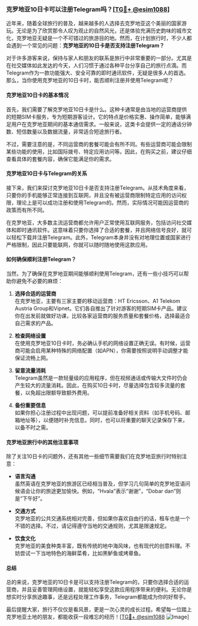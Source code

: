 ### 克罗地亚10日卡可以注册Telegram吗？[[TG💪+ @esim1088](https://t.me/s/esim1088)]

近年来，随着全球旅行的普及，越来越多的人选择去克罗地亚这个美丽的国家游玩。无论是为了欣赏那令人叹为观止的自然风光，还是体验充满历史韵味的城市文化，克罗地亚无疑是一个不可错过的旅游目的地。然而，在计划旅行时，不少人都会遇到一个常见的问题：**克罗地亚的10日卡是否支持注册Telegram？**

对于许多游客来说，保持与家人和朋友的联系是旅行中非常重要的一部分。尤其是在社交媒体如此发达的今天，人们习惯于通过各种平台分享自己的旅行点滴。而Telegram作为一款功能强大、安全可靠的即时通讯软件，无疑是很多人的首选。那么，当你使用克罗地亚的10日卡时，能否顺利注册并使用Telegram呢？

#### **克罗地亚10日卡的基本情况**

首先，我们需要了解克罗地亚10日卡是什么。这种卡通常是由当地的运营商提供的短期SIM卡服务，专为短期游客设计。它的特点是价格实惠、操作简单，能够满足用户在克罗地亚期间的基本通信需求。一般来说，这类卡会提供一定的通话分钟数、短信数量以及数据流量，非常适合短途旅行者。

不过，需要注意的是，不同运营商的套餐可能会有所不同。有些运营商可能会限制某些功能的使用，比如国际拨号、特定应用访问等。因此，在购买之前，建议仔细查看具体的套餐内容，确保它能满足你的需求。

#### **克罗地亚10日卡与Telegram的关系**

接下来，我们来探讨克罗地亚10日卡是否支持注册Telegram。从技术角度来看，只要你的手机能够正常连接到互联网，并且没有被运营商限制特定应用的访问权限，理论上是可以成功注册和使用Telegram的。然而，实际情况可能因运营商的政策而有所不同。

在克罗地亚，大多数主流运营商都允许用户正常使用互联网服务，包括访问社交媒体和即时通讯软件。这意味着只要你选择了合适的套餐，并且网络信号良好，就可以轻松下载并注册Telegram。此外，Telegram本身并没有对地理位置或国家进行严格限制，因此只要能联网，你就可以随时随地使用这款应用。

#### **如何确保顺利注册Telegram？**

当然，为了确保在克罗地亚期间能够顺利使用Telegram，还有一些小技巧可以帮助你避免不必要的麻烦：

1. **选择合适的运营商**  
   在克罗地亚，主要有三家主要的移动运营商：HT Ericsson、A1 Telekom Austria Group和Vipnet。它们各自推出了针对游客的短期SIM卡产品。建议你在出发前就做好功课，比较各家运营商的服务质量和套餐价格，选择最适合自己需求的产品。

2. **检查网络设置**  
   在使用克罗地亚10日卡时，务必确认手机的网络设置正确无误。有时候，运营商可能会启用某种特殊的网络配置（如APN），你需要按照说明手动调整才能保证流畅上网。

3. **留意流量消耗**  
   Telegram虽然是一款轻量级的应用程序，但在视频通话或传输大文件时仍会产生较大的流量消耗。因此，在购买10日卡时，尽量选择包含较多流量的套餐，以免超出限额导致额外费用。

4. **备份重要信息**  
   如果你担心注册过程中出现问题，可以提前准备好相关资料（如手机号码、邮箱地址等），以便随时补充信息。同时，也可以将重要的聊天记录保存下来，以备不时之需。

#### **克罗地亚旅行中的其他注意事项**

除了关注10日卡的问题外，还有其他一些细节需要我们在克罗地亚旅行时特别注意：

- **语言沟通**  
  虽然英语在克罗地亚的旅游区已经相当普及，但学习几句简单的克罗地亚语问候语会让你的旅途更加愉快。例如，“Hvala”表示“谢谢”，“Dobar dan”则是“下午好”。

- **交通方式**  
  克罗地亚的公共交通系统相对完善，但如果你喜欢自由行的话，租车也是一个不错的选择。不过，请记得遵守当地的交通规则，尤其是限速规定。

- **饮食文化**  
  克罗地亚的美食种类丰富，既有传统的地中海风味，也有现代的创意料理。不妨尝试一下当地特色的海鲜菜肴，比如黑鲈鱼或烤章鱼。

#### **总结**

总的来说，克罗地亚的10日卡是可以支持注册Telegram的，只要你选择合适的运营商，并且妥善管理网络设置，就能轻松享受这款应用程序带来的便利。无论你是想实时分享旅途趣事，还是远程处理工作事务，Telegram都能成为你的好帮手。

最后提醒大家，旅行不仅仅是看风景，更是一次心灵的成长过程。希望每一位踏上克罗地亚土地的朋友，都能收获一段难忘的经历！[[TG💪+ @esim1088](https://t.me/s/esim1088) ![Image](https://i.postimg.cc/4NQfJmqS/Snipaste-2025-05-13-00-14-12.png)]